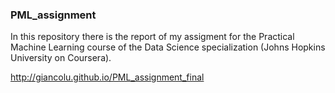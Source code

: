 ### PML_assignment
In this repository there is the report of my assigment for the Practical Machine Learning
course of the Data Science specialization (Johns Hopkins University on Coursera).

http://giancolu.github.io/PML_assignment_final
